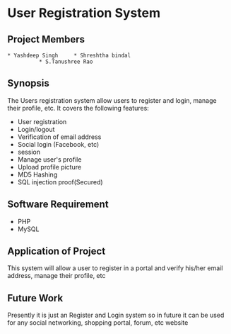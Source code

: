 # User Registration System
## Project Members
```
* Yashdeep Singh     * Shreshtha bindal
          * S.Tanushree Rao
```
## Synopsis

The Users registration system allow users to register and login, manage their profile, etc.
It covers the following features:

* User registration
* Login/logout
* Verification of email address
* Social login (Facebook, etc)
* session
* Manage user's profile
* Upload profile picture
* MD5 Hashing
* SQL injection proof(Secured)

## Software Requirement
 * PHP
 * MySQL
 
## Application of Project
 This system will allow a user to register in a portal and verify his/her email address, manage their profile, etc
 
## Future Work
  Presently it is just an Register and Login system so in future it can be used for any social networking, shopping portal, forum, etc website
